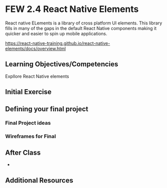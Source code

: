 # FEW 2.4 React Native Elements

React native ELements is a library of cross platform UI elements. This library fills in many of the gaps in the default React Native components making it quicker and easier to spin up mobile applications.

https://react-native-training.github.io/react-native-elements/docs/overview.html

## Learning Objectives/Competencies

Expllore React Native elements 

## Initial Exercise


## Defining your final project


### Final Project ideas

 

### Wireframes for Final


## After Class

- 

## Additional Resources
